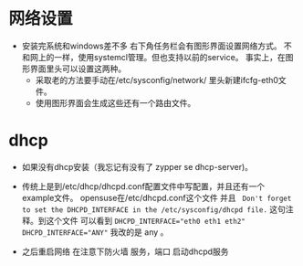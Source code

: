 # 网络设置
 
  * 安装完系统和windows差不多 右下角任务栏会有图形界面设置网络方式。
  不和网上的一样，使用systemcl管理。但也支持以前的service。
  事实上，在图形界面里头可以设置这两种。
    * 采取老的方法要手动在/etc/sysconfig/network/ 里头新建ifcfg-eth0文件。
    * 使用图形界面会生成这些还有一个路由文件。
# dhcp
 * 如果没有dhcp安装（我忘记有没有了 zypper se dhcp-server)。
 * 传统上是到/etc/dhcp/dhcpd.conf配置文件中写配置，并且还有一个example文件。
  opensuse在/etc/dhcpd.conf这个文件 并且
   ``
      Don't forget to set the DHCPD_INTERFACE in the
      /etc/sysconfig/dhcpd file.`` 这句注释。到这个文件 可以看到
      ``
       DHCPD_INTERFACE="eth0 eth1 eth2"
          DHCPD_INTERFACE="ANY"
          ``
  我改的是 any 。        
      
* 之后重启网络 在注意下防火墙 服务，端口 启动dhcpd服务
